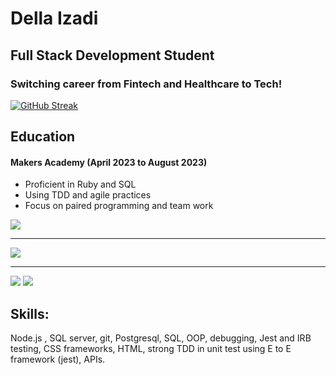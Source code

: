 # Della Izadi
## Full Stack Development Student
### Switching career from Fintech and Healthcare to Tech!

[![GitHub Streak](https://github-readme-streak-stats.herokuapp.com?user=Delladi&theme=blue-green&date_format=j%20M%5B%20Y%5D)](https://git.io/streak-stats)
## Education

#### Makers Academy (April 2023 to August 2023)
- Proficient in Ruby and SQL
- Using TDD and agile practices
- Focus on paired programming and team work

![](https://github-readme-stats.vercel.app/api/top-langs/?username=Delladi&theme=dark&hide_border=true&include_all_commits=false&count_private=false&layout=compact)

---
[![](https://visitcount.itsvg.in/api?id=Delladi&icon=0&color=0)](https://visitcount.itsvg.in)

---
[![](https://visitcount.itsvg.in/api?id=Delladi&icon=0&color=0&time=9000000)](https://visitcount.itsvg.in)
[![](https://visitcount.itsvg.in/api?id=Delladi&icon=0&color=7C0020&color2=F8DC3D&time=999999)](https://visitcount.itsvg.in)


## Skills:
Node.js , SQL server, git, Postgresql, SQL, OOP, debugging, Jest and IRB testing, CSS frameworks, HTML, strong TDD in unit test using E to E framework (jest), APIs.
